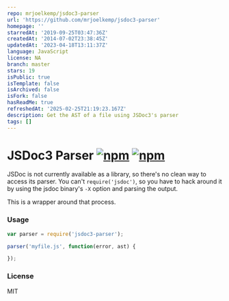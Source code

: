 ```yaml
---
repo: mrjoelkemp/jsdoc3-parser
url: 'https://github.com/mrjoelkemp/jsdoc3-parser'
homepage: ''
starredAt: '2019-09-25T03:47:36Z'
createdAt: '2014-07-02T23:38:45Z'
updatedAt: '2023-04-18T13:11:37Z'
language: JavaScript
license: NA
branch: master
stars: 19
isPublic: true
isTemplate: false
isArchived: false
isFork: false
hasReadMe: true
refreshedAt: '2025-02-25T21:19:23.167Z'
description: Get the AST of a file using JSDoc3's parser
tags: []
---
```


# JSDoc3 Parser [![npm](http://img.shields.io/npm/v/jsdoc3-parser.svg)](https://npmjs.org/package/jsdoc3-parser) [![npm](http://img.shields.io/npm/dm/jsdoc3-parser.svg)](https://npmjs.org/package/jsdoc3-parser)

JSDoc is not currently available as a library, so there's no clean way to access
its parser. You can't `require('jsdoc')`, so you have to hack around it by using
the jsdoc binary's `-X` option and parsing the output.

This is a wrapper around that process.

### Usage

```javascript
var parser = require('jsdoc3-parser');

parser('myfile.js', function(error, ast) {

});
```

### License

MIT
